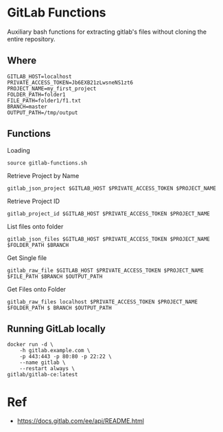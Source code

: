 # GitLab Functions

Auxiliary bash functions for extracting gitlab's files without cloning the entire repository.

## Where

    GITLAB_HOST=localhost
    PRIVATE_ACCESS_TOKEN=Jb6EXB21zLwsneNS1zt6
    PROJECT_NAME=my_first_project
    FOLDER_PATH=folder1
    FILE_PATH=folder1/f1.txt
    BRANCH=master
    OUTPUT_PATH=/tmp/output

## Functions

Loading

    source gitlab-functions.sh

Retrieve Project by Name

    gitlab_json_project $GITLAB_HOST $PRIVATE_ACCESS_TOKEN $PROJECT_NAME

Retrieve Project ID

    gitlab_project_id $GITLAB_HOST $PRIVATE_ACCESS_TOKEN $PROJECT_NAME

List files onto folder

    gitlab_json_files $GITLAB_HOST $PRIVATE_ACCESS_TOKEN $PROJECT_NAME $FOLDER_PATH $BRANCH

Get Single file

    gitlab_raw_file $GITLAB_HOST $PRIVATE_ACCESS_TOKEN $PROJECT_NAME $FILE_PATH $BRANCH $OUTPUT_PATH

Get Files onto Folder

    gitlab_raw_files localhost $PRIVATE_ACCESS_TOKEN $PROJECT_NAME $FOLDER_PATH $ BRANCH $OUTPUT_PATH


## Running GitLab locally

    docker run -d \
        -h gitlab.example.com \
        -p 443:443 -p 80:80 -p 22:22 \
        --name gitlab \
        --restart always \
    gitlab/gitlab-ce:latest


# Ref

* https://docs.gitlab.com/ee/api/README.html